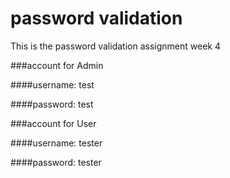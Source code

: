 # password validation

This is the password validation assignment week 4

###account for Admin

####username: test

####password: test

###account for User

####username: tester

####password: tester
